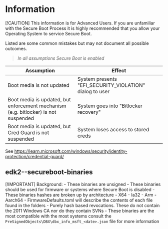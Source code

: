 # Information

[!CAUTION]
This information is for Advanced Users. If you are unfamiliar with the Secure Boot Process it is highly
recommended that you allow your Operating System to service Secure Boot.

Listed are some common mistakes but may not document all possible outcomes.

> *In all assumptions Secure Boot is enabled*

| Assumption                                                                         | Effect                                                   |
|------------------------------------------------------------------------------------|----------------------------------------------------------|
| Boot media is not updated                                                          | System presents "EFI_SECURITY_VIOLATION" dialog to user  |
| Boot media is updated, but enforcement mechanism (e.g. bitlocker) is not suspended | System goes into "Bitlocker recovery"                    |
| Boot media is updated, but Cred Guard is not suspended                             | System loses access to stored creds                      |

See https://learn.microsoft.com/windows/security/identity-protection/credential-guard/

## edk2-<arch>-secureboot-binaries

[!IMPORTANT]
Background:
    - These binaries are unsigned
    - These binaries should be used for firmware or systems where Secure Boot is disabled
    - These binaries hashes are broken up by architecture
        - X64
        - Ia32
        - Arm
        - Aarch64
    - FirmwareDefaults.toml will describe the contents of each file found in the folders
    - Purely hash based revocations. These do not contain the 2011 Windows CA nor do they contain SVNs
    - These binaries are the most compatible with the most systems consult the
    `PreSignedObjects\DBX\dbx_info_msft_<date>.json` file for more information
